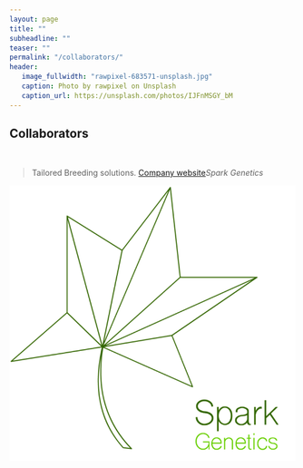 ```yaml
---
layout: page
title: ""
subheadline: ""
teaser: ""
permalink: "/collaborators/"
header:
   image_fullwidth: "rawpixel-683571-unsplash.jpg"
   caption: Photo by rawpixel on Unsplash
   caption_url: https://unsplash.com/photos/IJFnMSGY_bM
---
```

<h2>Collaborators</h2>

<br>


> <span class="teaser">Tailored Breeding solutions. <a href="https://www.sparkgenetics.com">Company website</a></span><cite>Spark Genetics</cite>

<img class="img-whoiam" src="../images/sparkgenetics.png" alt="Spark Genetics">
